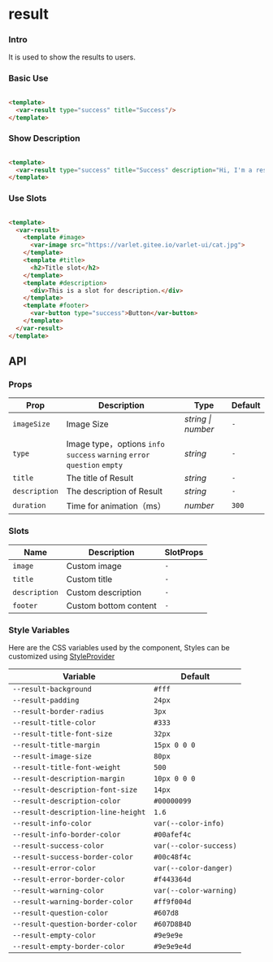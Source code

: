 # result

### Intro

It is used to show the results to users.

### Basic Use

```html

<template>
  <var-result type="success" title="Success"/>
</template>
```

### Show Description

```html

<template>
  <var-result type="success" title="Success" description="Hi, I'm a result description."/>
</template>
```

### Use Slots

```html

<template>
  <var-result>
    <template #image>
      <var-image src="https://varlet.gitee.io/varlet-ui/cat.jpg">
    </template>
    <template #title>
      <h2>Title slot</h2>
    </template>
    <template #description>
      <div>This is a slot for description.</div>
    </template>
    <template #footer>
      <var-button type="success">Button</var-button>
    </template>
  </var-result>
</template>
```

## API

### Props

| Prop          | Description                                                              | Type     | Default     |
|---------------|--------------------------------------------------------------------------|--------|---------|
| `imageSize`   | Image Size                                                               | _string \| number_ | `-`  |
| `type`        | Image type，options `info` `success` `warning` `error` `question` `empty` | _string_  | `-`     |
| `title`       | The title of Result                                                      | _string_  | `-`     |
| `description` | The description of Result                                                | _string_  | `-`     |
| `duration`    | Time for animation（ms）                                                   | _number_ | `300`   |

### Slots

| Name                | Description      | SlotProps |
|--------------------|---------| ---- |
| `image`            | Custom image   | `-`  |
| `title`            |  Custom title   | `-`  |
| `description`      |  Custom description   | `-`  |
| `footer`           | Custom bottom content | `-`  |

### Style Variables

Here are the CSS variables used by the component, Styles can be customized using [StyleProvider](#/en-US/style-provider)

| Variable                              | Default               |
|----------------------------------|-------------------|
|`--result-background`|`#fff`|
|`--result-padding`|`24px`|
|`--result-border-radius`|`3px`|
|`--result-title-color`|`#333`|
|`--result-title-font-size`|`32px`|
|`--result-title-margin`|`15px 0 0 0`|
|`--result-image-size`|`80px`|
|`--result-title-font-weight`|`500`|
|`--result-description-margin`|`10px 0 0 0`|
|`--result-description-font-size`|`14px`|
|`--result-description-color`|`#00000099`|
|`--result-description-line-height`|`1.6`|
|`--result-info-color`|`var(--color-info)`|
|`--result-info-border-color`|`#00afef4c`|
|`--result-success-color`|`var(--color-success)`|
|`--result-success-border-color`|`#00c48f4c`|
|`--result-error-color`|`var(--color-danger)`|
|`--result-error-border-color`|`#f443364d`|
|`--result-warning-color`|`var(--color-warning)`|
|`--result-warning-border-color`|`#ff9f004d`|
|`--result-question-color`|`#607d8`|
|`--result-question-border-color`|`#607D8B4D`|
|`--result-empty-color`|`#9e9e9e`|
|`--result-empty-border-color`|`#9e9e9e4d`|


